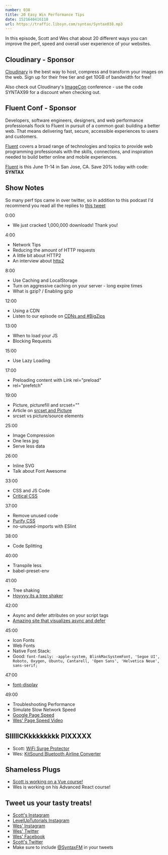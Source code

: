 ```yaml
---
number: 038
title: 20 Easy Win Performance Tips
date: 1521640416110
url: https://traffic.libsyn.com/syntax/Syntax038.mp3
---
```


In this episode, Scott and Wes chat about 20 different ways you can improve the perf, speed and overall user experience of your websites.


## Cloudinary - Sponsor

[Cloudinary](https://cloudinary.com/?utm_source=Syntax.fm&utm_medium=Podcast&utm_content=Cloudinary_Syntax_podcast) is the best way to host, compress and transform your images on the web. Sign up for their free tier and get 10GB of bandwidth for free!

Also check out Cloudinary's [ImageCon](http://www.imagecon.com/?utm_source=Syntax.fm&utm_medium=Podcast&utm_content=ImageCon_Syntax_podcast) conference - use the code SYNTAX99 for a discount when checking out.

## Fluent Conf - Sponsor

Developers, software engineers, designers, and web performance professionals flock to Fluent in pursuit of a common goal: building a better web. That means delivering fast, secure, accessible experiences to users and customers.

[Fluent](https://conferences.oreilly.com/fluent/fl-ca) covers a broad range of technologies and topics to provide web programming professionals with the skills, connections, and inspiration needed to build better online and mobile experiences.

[Fluent](https://conferences.oreilly.com/fluent/fl-ca) is this June 11-14 in San Jose, CA. Save 20% today with code: **SYNTAX**


## Show Notes

So many perf tips came in over twitter, so in addition to this podcast I'd recommend you read all the replies to [this tweet](https://twitter.com/wesbos/status/976082854848450560)

0:00

* We just cracked 1,000,000 downloads! Thank you!

4:00

* Network Tips
* Reducing the amount of HTTP requests
* A little bit about HTTP2
* An interview about [http2](https://www.youtube.com/watch?v=w--PU4HO9SM)


8:00

* Use Caching and LocalStorage
* Turn on aggressive caching on your server - long expire times
* What is gzip? / Enabling gzip


12:00

* Using a CDN
* Listen to our episode on [CDNs and #BigZips](https://syntax.fm/show/033/large-files-cdns-image-compression-video-hosting-and-big-zips)


13:00

* When to load your JS
* Blocking Requests

15:00

* Use Lazy Loading

17:00

* Preloading content with Link rel="preload"
* rel="prefetch"

19:00

* Picture, picturefill and srcset=""
* Article on [srcset and Picture](https://www.smashingmagazine.com/2014/05/responsive-images-done-right-guide-picture-srcset/)
* srcset vs picture/source elements

25:00

* Image Compression
* One less jpg
* Serve less data

26:00

* Inline SVG
* Talk about Font Awesome

33:00

* CSS and JS Code
* [Critical CSS](https://github.com/addyosmani/critical)


37:00

* Remove unused code
* [Purify CSS](https://github.com/purifycss/purifycss)
* no-unused-imports with ESlint


38:00

* Code Splitting

40:00

* Transpile less
* babel-preset-env


41:00

* Tree shaking
* [Hoyyyy its a tree shaker](https://www.youtube.com/watch?v=ajACU-lsnFc)

42:00

* Async and defer attributes on your script tags
* [Amazing site that visualizes async and defer](http://www.growingwiththeweb.com/2014/02/async-vs-defer-attributes.html)


45:00
* Icon Fonts
* Web Fonts
* Native Font Stack:
* Good: `font-family: -apple-system, BlinkMacSystemFont, 'Segoe UI', Roboto, Oxygen, Ubuntu, Cantarell, 'Open Sans', 'Helvetica Neue', sans-serif;`

47:00

* [font-display](https://developer.mozilla.org/en-US/docs/Web/CSS/@font-face/font-display)


49:00

* Troubleshooting Performance
* Simulate Slow Network Speed
* [Google Page Speed](https://developers.google.com/speed/pagespeed/insights/)
* [Wes' Page Speed Video](http://wesbos.com/wordpress-page-speed/)


## SIIIIICKkkkkkkkk PIXXXXX

* Scott: [WiFi Surge Protector](http://amzn.to/2FVcD9n)
* Wes: [KitSound Bluetooth Airline Converter](http://amzn.to/2DKvtxV)

## Shameless Plugs

* [Scott is working on a Vue course! ](https://LevelUpTutorials.com/pro)
* Wes is working on his Advanced React course!


## Tweet us your tasty treats!

* [Scott's Instagram](https://www.instagram.com/stolinski/)
* [LevelUpTutorials Instagram](https://www.instagram.com/LevelUpTutorials/)
* [Wes' Instagram](https://www.instagram.com/wesbos/)
* [Wes' Twitter](https://twitter.com/wesbos)
* [Wes' Facebook](https://www.facebook.com/wesbos.developer)
* [Scott's Twitter](https://twitter.com/stolinski)
* Make sure to include [@SyntaxFM](https://twitter.com/SyntaxFM) in your tweets
